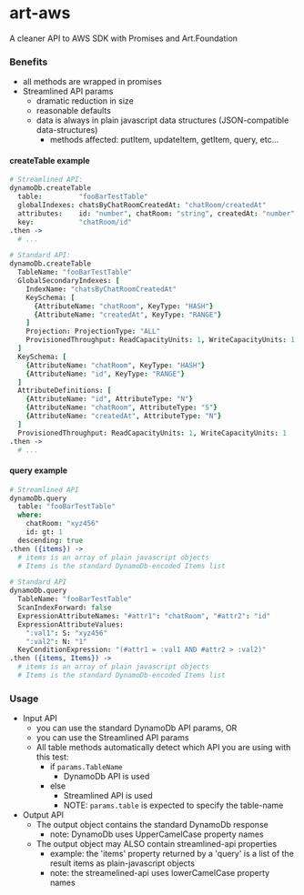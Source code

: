 # art-aws
A cleaner API to AWS SDK with Promises and Art.Foundation

### Benefits
* all methods are wrapped in promises
* Streamlined API params
  * dramatic reduction in size
  * reasonable defaults
  * data is always in plain javascript data structures (JSON-compatible data-structures)
    * methods affected: putItem, updateItem, getItem, query, etc...

#### createTable example
```coffeescript
# Streamlined API:
dynamoDb.createTable
  table:         "fooBarTestTable"
  globalIndexes: chatsByChatRoomCreatedAt: "chatRoom/createdAt"
  attributes:    id: "number", chatRoom: "string", createdAt: "number"
  key:           "chatRoom/id"
.then ->
  # ...

# Standard API:
dynamoDb.createTable
  TableName: "fooBarTestTable"
  GlobalSecondaryIndexes: [
    IndexName: "chatsByChatRoomCreatedAt"
    KeySchema: [
      {AttributeName: "chatRoom", KeyType: "HASH"}
      {AttributeName: "createdAt", KeyType: "RANGE"}
    ]
    Projection: ProjectionType: "ALL"
    ProvisionedThroughput: ReadCapacityUnits: 1, WriteCapacityUnits: 1
  ]
  KeySchema: [
    {AttributeName: "chatRoom", KeyType: "HASH"}
    {AttributeName: "id", KeyType: "RANGE"}
  ]
  AttributeDefinitions: [
    {AttributeName: "id", AttributeType: "N"}
    {AttributeName: "chatRoom", AttributeType: "S"}
    {AttributeName: "createdAt", AttributeType: "N"}
  ]
  ProvisionedThroughput: ReadCapacityUnits: 1, WriteCapacityUnits: 1
.then ->
  # ...
```

#### query example
```coffeescript
# Streamlined API
dynamoDb.query
  table: "fooBarTestTable"
  where:
    chatRoom: "xyz456"
    id: gt: 1
  descending: true
.then ({items}) ->
  # items is an array of plain javascript objects
  # Items is the standard DynamoDb-encoded Items list

# Standard API
dynamoDb.query
  TableName: "fooBarTestTable"
  ScanIndexForward: false
  ExpressionAttributeNames: "#attr1": "chatRoom", "#attr2": "id"
  ExpressionAttributeValues:
    ":val1": S: "xyz456"
    ":val2": N: "1"
  KeyConditionExpression: "(#attr1 = :val1 AND #attr2 > :val2)"
.then ({items, Items}) ->
  # items is an array of plain javascript objects
  # Items is the standard DynamoDb-encoded Items list
```
### Usage
* Input API
  * you can use the standard DynamoDb API params, OR
  * you can use the Streamlined API params
  * All table methods automatically detect which API you are using with this test:
    * if `params.TableName`
      * DynamoDb API is used
    * else
      * Streamlined API is used
      * NOTE: `params.table` is expected to specify the table-name
* Output API
  * The output object contains the standard DynamoDb response
    * note: DynamoDb uses UpperCamelCase property names
  * The output object may ALSO contain streamlined-api properties
    * example: the 'items' property returned by a 'query' is a list of the result items as plain-javascript objects
    * note: the streamelined-api uses lowerCamelCase property names
